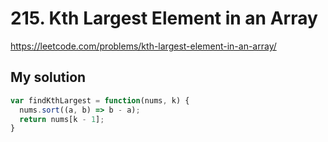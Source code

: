 # 215. Kth Largest Element in an Array

https://leetcode.com/problems/kth-largest-element-in-an-array/

## My solution

```js
var findKthLargest = function(nums, k) {
  nums.sort((a, b) => b - a);
  return nums[k - 1];
}
```

